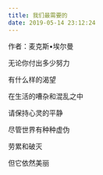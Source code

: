 ```yaml
---
title: 我们最需要的
date: 2019-05-14 23:12:24
---
```


  作者：麦克斯•埃尔曼

 无论你付出多少努力

 有什么样的渴望
 
 在生活的嘈杂和混乱之中

 请保持心灵的平静

 尽管世界有种种虚伪

 劳累和破灭

 但它依然美丽